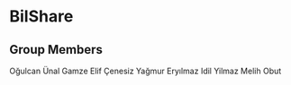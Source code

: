 # BilShare

## Group Members
Oğulcan Ünal
Gamze Elif Çenesiz
Yağmur Eryılmaz
Idil Yilmaz
Melih Obut
